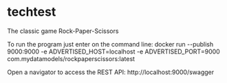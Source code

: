 # techtest

The classic game Rock-Paper-Scissors

To run the program just enter on the command line:
docker run --publish 9000:9000 -e ADVERTISED_HOST=localhost -e ADVERTISED_PORT=9000 com.mydatamodels/rockpaperscissors:latest


Open a navigator to access the REST API:
http://localhost:9000/swagger

